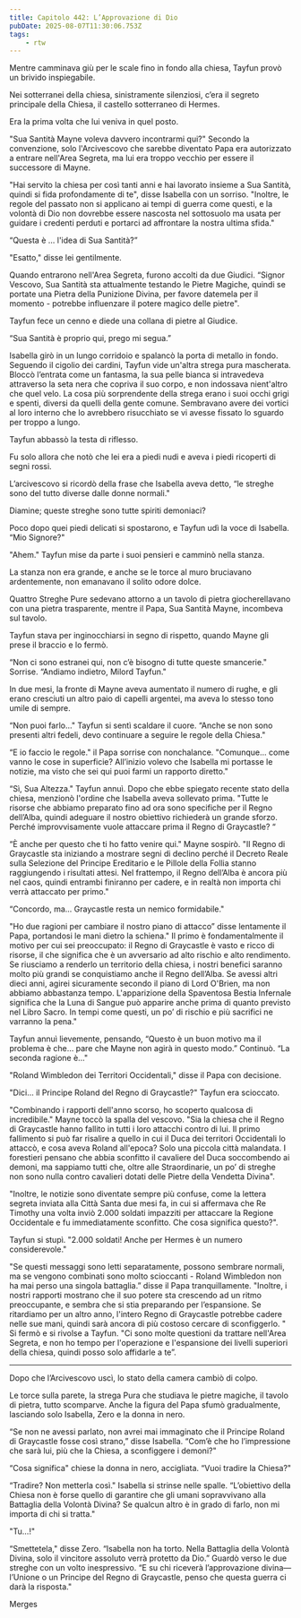 ```yaml
---
title: Capitolo 442: L’Approvazione di Dio
pubDate: 2025-08-07T11:30:06.753Z
tags:
    - rtw
---
```























Mentre camminava giù per le scale fino in fondo alla chiesa, Tayfun provò un brivido inspiegabile.


Nei sotterranei della chiesa, sinistramente silenziosi, c’era il segreto principale della Chiesa, il castello sotterraneo di Hermes.


Era la prima volta che lui veniva in quel posto.


"Sua Santità Mayne voleva davvero incontrarmi qui?" Secondo la convenzione, solo l'Arcivescovo che sarebbe diventato Papa era autorizzato a entrare nell'Area Segreta, ma lui era troppo vecchio per essere il successore di Mayne.


"Hai servito la chiesa per così tanti anni e hai lavorato insieme a Sua Santità, quindi si fida profondamente di te", disse Isabella con un sorriso. "Inoltre, le regole del passato non si applicano ai tempi di guerra come questi, e la volontà di Dio non dovrebbe essere nascosta nel sottosuolo ma usata per guidare i credenti perduti e portarci ad affrontare la nostra ultima sfida."


“Questa è ... l'idea di Sua Santità?”


"Esatto," disse lei gentilmente.


Quando entrarono nell'Area Segreta, furono accolti da due Giudici. “Signor Vescovo, Sua Santità sta attualmente testando le Pietre Magiche, quindi se portate una Pietra della Punizione Divina, per favore datemela per il momento - potrebbe influenzare il potere magico delle pietre".


Tayfun fece un cenno e diede una collana di pietre al Giudice.


“Sua Santità è proprio qui, prego mi segua.”


Isabella girò in un lungo corridoio e spalancò la porta di metallo in fondo. Seguendo il cigolio dei cardini, Tayfun vide un'altra strega pura mascherata. Bloccò l’entrata come un fantasma, la sua pelle bianca si intravedeva attraverso la seta nera che copriva il suo corpo, e non indossava nient'altro che quel velo. La cosa più sorprendente della strega erano i suoi occhi grigi e spenti, diversi da quelli della gente comune. Sembravano avere dei vortici al loro interno che lo avrebbero risucchiato se vi avesse fissato lo sguardo per troppo a lungo.


Tayfun abbassò la testa di riflesso.


Fu solo allora che notò che lei era a piedi nudi e aveva i piedi ricoperti di segni rossi.


L’arcivescovo si ricordò della frase che Isabella aveva detto, “le streghe sono del tutto diverse dalle donne normali."


Diamine; queste streghe sono tutte spiriti demoniaci?


Poco dopo quei piedi delicati si spostarono, e Tayfun udì la voce di Isabella. “Mio Signore?"


"Ahem." Tayfun mise da parte i suoi pensieri e camminò nella stanza.


La stanza non era grande, e anche se le torce al muro bruciavano ardentemente, non emanavano il solito odore dolce.


Quattro Streghe Pure sedevano attorno a un tavolo di pietra giocherellavano con una pietra trasparente, mentre il Papa, Sua Santità Mayne, incombeva sul tavolo.


Tayfun stava per inginocchiarsi in segno di rispetto, quando Mayne gli prese il braccio e lo fermò.


“Non ci sono estranei qui, non c’è bisogno di tutte queste smancerie." Sorrise. “Andiamo indietro, Milord Tayfun."


In due mesi, la fronte di Mayne aveva aumentato il numero di rughe, e gli erano cresciuti un altro paio di capelli argentei, ma aveva lo stesso tono umile di sempre.


“Non puoi farlo..." Tayfun si sentì scaldare il cuore. “Anche se non sono presenti altri fedeli, devo continuare a seguire le regole della Chiesa."


“E io faccio le regole." il Papa sorrise con nonchalance. "Comunque... come vanno le cose in superficie? All’inizio volevo che Isabella mi portasse le notizie, ma visto che sei qui puoi farmi un rapporto diretto."


“Sì, Sua Altezza." Tayfun annuì. Dopo che ebbe spiegato recente stato della chiesa, menzionò l'ordine che Isabella aveva sollevato prima. "Tutte le risorse che abbiamo preparato fino ad ora sono specifiche per il Regno dell’Alba, quindi adeguare il nostro obiettivo richiederà un grande sforzo. Perché improvvisamente vuole attaccare prima il Regno di Graycastle? “


“È anche per questo che ti ho fatto venire qui." Mayne sospirò. "Il Regno di Graycastle sta iniziando a mostrare segni di declino perché il Decreto Reale sulla Selezione del Principe Ereditario e le Pillole della Follia stanno raggiungendo i risultati attesi. Nel frattempo, il Regno dell’Alba è ancora più nel caos, quindi entrambi finiranno per cadere, e in realtà non importa chi verrà attaccato per primo."


“Concordo, ma... Graycastle resta un nemico formidabile."


"Ho due ragioni per cambiare il nostro piano di attacco” disse lentamente il Papa, portandosi le mani dietro la schiena." Il primo è fondamentalmente il motivo per cui sei preoccupato: il Regno di Graycastle è vasto e ricco di risorse, il che significa che è un avversario ad alto rischio e alto rendimento. Se riusciamo a renderlo un territorio della chiesa, i nostri benefici saranno molto più grandi se conquistiamo anche il Regno dell’Alba. Se avessi altri dieci anni, agirei sicuramente secondo il piano di Lord O'Brien, ma non abbiamo abbastanza tempo. L'apparizione della Spaventosa Bestia Infernale significa che la Luna di Sangue può apparire anche prima di quanto previsto nel Libro Sacro. In tempi come questi, un po’ di rischio e più sacrifici ne varranno la pena."


Tayfun annuì lievemente, pensando, “Questo è un buon motivo ma il problema è che… pare che Mayne non agirà in questo modo.” Continuò. “La seconda ragione è…"


"Roland Wimbledon dei Territori Occidentali," disse il Papa con decisione.


"Dici... il Principe Roland del Regno di Graycastle?" Tayfun era scioccato.


"Combinando i rapporti dell'anno scorso, ho scoperto qualcosa di incredibile." Mayne toccò la spalla del vescovo. "Sia la chiesa che il Regno di Graycastle hanno fallito in tutti i loro attacchi contro di lui. Il primo fallimento si può far risalire a quello in cui il Duca dei territori Occidentali lo attaccò, e cosa aveva Roland all'epoca? Solo una piccola città malandata. I forestieri pensano che abbia sconfitto il cavaliere del Duca soccombendo ai demoni, ma sappiamo tutti che, oltre alle Straordinarie, un po’ di streghe non sono nulla contro cavalieri dotati delle Pietre della Vendetta Divina".


"Inoltre, le notizie sono diventate sempre più confuse, come la lettera segreta inviata alla Città Santa due mesi fa, in cui si affermava che Re Timothy una volta inviò 2.000 soldati impazziti per attaccare la Regione Occidentale e fu immediatamente sconfitto. Che cosa significa questo?".


Tayfun si stupì. "2.000 soldati! Anche per Hermes è un numero considerevole."


"Se questi messaggi sono letti separatamente, possono sembrare normali, ma se vengono combinati sono molto scioccanti - Roland Wimbledon non ha mai perso una singola battaglia.” disse il Papa tranquillamente. "Inoltre, i nostri rapporti mostrano che il suo potere sta crescendo ad un ritmo preoccupante, e sembra che si stia preparando per l’espansione. Se ritardiamo per un altro anno, l'intero Regno di Graycastle potrebbe cadere nelle sue mani, quindi sarà ancora di più costoso cercare di sconfiggerlo. " Si fermò e si rivolse a Tayfun. "Ci sono molte questioni da trattare nell'Area Segreta, e non ho tempo per l'operazione e l'espansione dei livelli superiori della chiesa, quindi posso solo affidarle a te”.


*******************


Dopo che l’Arcivescovo uscì, lo stato della camera cambiò di colpo.


Le torce sulla parete, la strega Pura che studiava le pietre magiche, il tavolo di pietra, tutto scomparve. Anche la figura del Papa sfumò gradualmente, lasciando solo Isabella, Zero e la donna in nero.


“Se non ne avessi parlato, non avrei mai immaginato che il Principe Roland di Graycastle fosse così strano,” disse Isabella. “Com’è che ho l’impressione che sarà lui, più che la Chiesa, a sconfiggere i demoni?"


“Cosa significa" chiese la donna in nero, accigliata. “Vuoi tradire la Chiesa?"


“Tradire? Non metterla così." Isabella si strinse nelle spalle. “L’obiettivo della Chiesa non è forse quello di garantire che gli umani sopravvivano alla Battaglia della Volontà Divina? Se qualcun altro è in grado di farlo, non mi importa di chi si tratta."


"Tu…!"


“Smettetela," disse Zero. “Isabella non ha torto. Nella Battaglia della Volontà Divina, solo il vincitore assoluto verrà protetto da Dio.” Guardò verso le due streghe con un volto inespressivo. “E su chi riceverà l’approvazione divina— l’Unione o un Principe del Regno di Graycastle, penso che questa guerra ci darà la risposta."






Merges
























                                


                                



